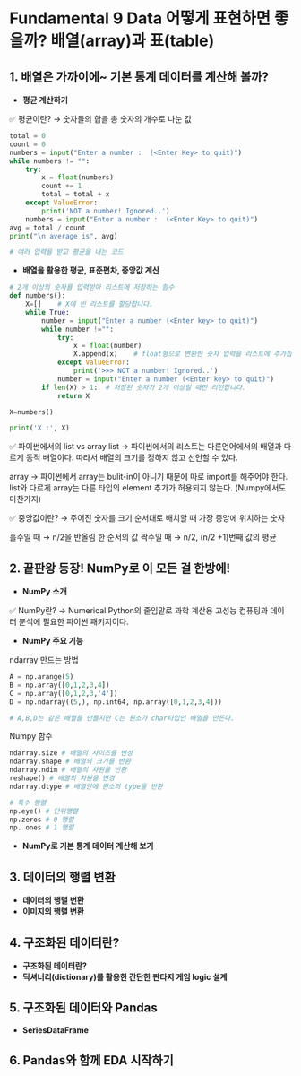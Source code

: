 # Fundamental 9 Data 어떻게 표현하면 좋을까? 배열(array)과 표(table)

## 1. **배열은 가까이에~ 기본 통계 데이터를 계산해 볼까?**

- **평균 계산하기**

<aside>
✅ 평균이란? → 숫자들의 합을 총 숫자의 개수로 나눈 값

</aside>

```python
total = 0
count = 0
numbers = input("Enter a number :  (<Enter Key> to quit)")
while numbers != "":
    try:
        x = float(numbers)
        count += 1
        total = total + x
    except ValueError:
        print('NOT a number! Ignored..')
    numbers = input("Enter a number :  (<Enter Key> to quit)")
avg = total / count
print("\n average is", avg)

# 여러 입력을 받고 평균을 내는 코드
```

- **배열을 활용한 평균, 표준편차, 중앙값 계산**

```python
# 2개 이상의 숫자를 입력받아 리스트에 저장하는 함수
def numbers():
    X=[]    # X에 빈 리스트를 할당합니다.
    while True:
        number = input("Enter a number (<Enter key> to quit)") 
        while number !="":
            try:
                x = float(number)
                X.append(x)    # float형으로 변환한 숫자 입력을 리스트에 추가합니다.
            except ValueError:
                print('>>> NOT a number! Ignored..')
            number = input("Enter a number (<Enter key> to quit)")
        if len(X) > 1:  # 저장된 숫자가 2개 이상일 때만 리턴합니다.
            return X

X=numbers()

print('X :', X)
```

<aside>
✅ 파이썬에서의 list vs array
list → 파이썬에서의 리스트는 다른언어에서의 배열과 다르게 동적 배열이다.
따라서 배열의 크기를 정하지 않고 선언할 수 있다.

array → 파이썬에서 array는 bulit-in이 아니기 때문에 따로 import를 해주어야 한다.
list와 다르게 array는 다른 타입의 element 추가가 허용되지 않는다. (Numpy에서도 마찬가지)

</aside>

<aside>
✅ 중앙값이란? → 주어진 숫자를 크기 순서대로 배치할 때 가장 중앙에 위치하는 숫자

홀수일 때 → n/2을 반올림 한 순서의 값
짝수일 때 → n/2, (n/2 +1)번째 값의 평균

</aside>

## 2. **끝판왕 등장! NumPy로 이 모든 걸 한방에!**

- **NumPy 소개**

<aside>
✅ NumPy란? → Numerical Python의 줄임말로 과학 계산용 고성능 컴퓨팅과 데이터 분석에 필요한 파이썬 패키지이다.

</aside>

- **NumPy 주요 기능**

ndarray 만드는 방법

```python
A = np.arange(5)
B = np.array([0,1,2,3,4])  
C = np.array([0,1,2,3,'4'])
D = np.ndarray((5,), np.int64, np.array([0,1,2,3,4]))

# A,B,D는 같은 배열을 만들지만 C는 원소가 char타입인 배열을 만든다.
```

Numpy 함수

```python
ndarray.size # 배열의 사이즈를 변셩
ndarray.shape # 배열의 크기를 반환
ndarray.ndim # 배열의 차원을 반환
reshape() # 배열의 차원을 변경
ndarray.dtype # 배열안에 원소의 type을 반환

# 특수 행렬
np.eye() # 단위행렬
np.zeros # 0 행렬
np. ones # 1 행렬
```

- **NumPy로 기본 통계 데이터 계산해 보기**

## 3. **데이터의 행렬 변환**

- **데이터의 행렬 변환**
- **이미지의 행렬 변환**

## 4. **구조화된 데이터란?**

- **구조화된 데이터란?**
- **딕셔너리(dictionary)를 활용한 간단한 판타지 게임 logic 설계**

## 5. **구조화된 데이터와 Pandas**

- **SeriesDataFrame**

## 6. **Pandas와 함께 EDA 시작하기**
